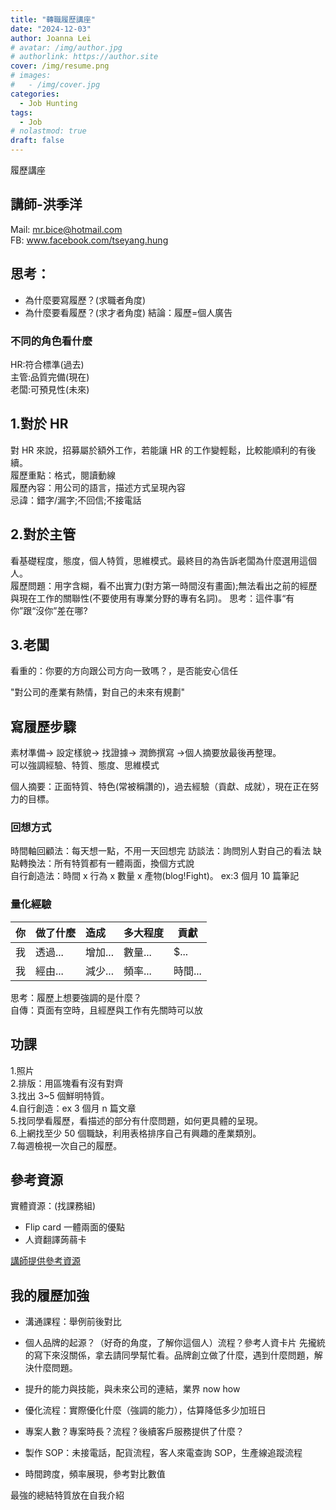 ```yaml
---
title: "轉職履歷講座"
date: "2024-12-03"
author: Joanna Lei
# avatar: /img/author.jpg
# authorlink: https://author.site
cover: /img/resume.png
# images:
#   - /img/cover.jpg
categories:
  - Job Hunting
tags:
  - Job
# nolastmod: true
draft: false
---
```


履歷講座

<!--more-->

## 講師-洪季洋

Mail: mr.bice@hotmail.com  
FB: www.facebook.com/tseyang.hung

## 思考：

- 為什麼要寫履歷？(求職者角度)
- 為什麼要看履歷？(求才者角度)
  結論：履歷=個人廣告

### 不同的角色看什麼

HR:符合標準(過去)  
主管:品質完備(現在)  
老闆:可預見性(未來)

## 1.對於 HR

對 HR 來說，招募屬於額外工作，若能讓 HR 的工作變輕鬆，比較能順利的有後續。  
履歷重點：格式，閱讀動線  
履歷內容：用公司的語言，描述方式呈現內容  
忌諱：錯字/漏字;不回信;不接電話

## 2.對於主管

看基礎程度，態度，個人特質，思維模式。最終目的為告訴老闆為什麼選用這個人。  
履歷問題：用字含糊，看不出實力(對方第一時間沒有畫面);無法看出之前的經歷與現在工作的關聯性(不要使用有專業分野的專有名詞)。
思考：這件事“有你”跟“沒你”差在哪?

## 3.老闆

看重的：你要的方向跟公司方向一致嗎？，是否能安心信任

"對公司的產業有熱情，對自己的未來有規劃"

## 寫履歷步驟

素材準備-> 設定樣貌-> 找證據-> 潤飾撰寫 ->個人摘要放最後再整理。  
可以強調經驗、特質、態度、思維模式

個人摘要：正面特質、特色(常被稱讚的)，過去經驗（貢獻、成就），現在正在努力的目標。

### 回想方式

時間軸回顧法：每天想一點，不用一天回想完
訪談法：詢問別人對自己的看法
缺點轉換法：所有特質都有一體兩面，換個方式說  
自行創造法：時間 x 行為 x 數量 x 產物(blog!Fight)。 ex:3 個月 10 篇筆記

### 量化經驗

| 你  | 做了什麼 | 造成    | 多大程度 | 貢獻    |
| :-- | :------- | :------ | :------- | ------- |
| 我  | 透過...  | 增加... | 數量...  | $...    |
| 我  | 經由...  | 減少... | 頻率...  | 時間... |

思考：履歷上想要強調的是什麼？  
自傳：頁面有空時，且經歷與工作有先關時可以放

## 功課

1.照片  
2.排版：用區塊看有沒有對齊  
3.找出 3~5 個鮮明特質。  
4.自行創造：ex 3 個月 n 篇文章  
5.找同學看履歷，看描述的部分有什麼問題，如何更具體的呈現。  
6.上網找至少 50 個職缺，利用表格排序自己有興趣的產業類別。  
7.每週檢視一次自己的履歷。

## 參考資源

實體資源：(找課務組)

- Flip card 一體兩面的優點
- 人資翻譯蒟蒻卡

[講師提供參考資源](https://woolly-burn-f33.notion.site/f4fc973cc73241c2b7428b3bd3d98d47)

## 我的履歷加強

- 溝通課程：舉例前後對比
- 個人品牌的起源？（好奇的角度，了解你這個人）流程？參考人資卡片 先攏統的寫下來沒關係，拿去請同學幫忙看。品牌創立做了什麼，遇到什麼問題，解決什麼問題。
- 提升的能力與技能，與未來公司的連結，業界 now how

- 優化流程：實際優化什麼（強調的能力），估算降低多少加班日
- 專案人數？專案時長？流程？後續客戶服務提供了什麼？
- 製作 SOP：未接電話，配貨流程，客人來電查詢 SOP，生產線追蹤流程
- 時間跨度，頻率展現，參考對比數值

最強的總結特質放在自我介紹
